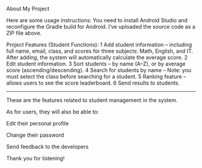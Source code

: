 About My Project

Here are some usage instructions:
You need to install Android Studio and reconfigure the Gradle build for Android.
I’ve uploaded the source code as a ZIP file above.

Project Features (Student Functions):
1 Add student information – including full name, email, class, and scores for three subjects: Math, English, and IT.
After adding, the system will automatically calculate the average score.
2 Edit student information.
3 Sort students – by name (A–Z), or by average score (ascending/descending).
4 Search for students by name – Note: you must select the class before searching for a student.
5 Ranking feature – allows users to see the score leaderboard.
6 Send results to students.

----------------------------------------------------------------------------------------
These are the features related to student management in the system.

As for users, they will also be able to:

Edit their personal profile

Change their password

Send feedback to the developers

Thank you for listening!
